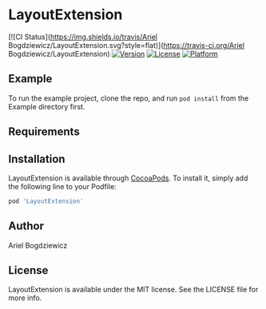 # LayoutExtension

[![CI Status](https://img.shields.io/travis/Ariel Bogdziewicz/LayoutExtension.svg?style=flat)](https://travis-ci.org/Ariel Bogdziewicz/LayoutExtension)
[![Version](https://img.shields.io/cocoapods/v/LayoutExtension.svg?style=flat)](https://cocoapods.org/pods/LayoutExtension)
[![License](https://img.shields.io/cocoapods/l/LayoutExtension.svg?style=flat)](https://cocoapods.org/pods/LayoutExtension)
[![Platform](https://img.shields.io/cocoapods/p/LayoutExtension.svg?style=flat)](https://cocoapods.org/pods/LayoutExtension)

## Example

To run the example project, clone the repo, and run `pod install` from the Example directory first.

## Requirements

## Installation

LayoutExtension is available through [CocoaPods](https://cocoapods.org). To install
it, simply add the following line to your Podfile:

```ruby
pod 'LayoutExtension'
```

## Author

Ariel Bogdziewicz

## License

LayoutExtension is available under the MIT license. See the LICENSE file for more info.
